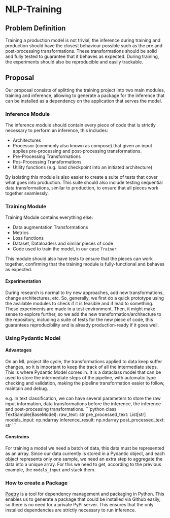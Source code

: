 # NLP-Training
## Problem Definition
Training a production model is not trivial, the inference during training and production should have the closest 
behaviour possible such as the pre and post-processing transformations. These transformations should be solid and fully
tested to guarantee that it behaves as expected. During training, the experiments should also be
reproducible and easily trackable.

## Proposal
Our proposal consists of splitting the training project into two main modules, training and inference, allowing to
generate a package for the inference that can be installed as a dependency on the application that serves the model.

### Inference Module
The inference module should contain every piece of code that is strictly necessary to perform an inference, this includes:
- Architectures
- Processor (commonly also known as compose) that given an input applies pre-processing and post-processing transformations.
- Pre-Processing Transformations
- Pos-Processing Transformations
- Utility functions (e.g. load checkpoint into an initiated architecture)

By isolating this module is also easier to create a suite of tests that cover what goes into production. This suite 
should also include testing sequential data transformations, similar to production, to ensure that all pieces work 
together seamlessly.

### Training Module
Training Module contains everything else:
- Data augmentation Transformations
- Metrics
- Loss functions
- Dataset, Dataloaders and similar pieces of code
- Code used to train the model, in our case `Trainer`.

This module should also have tests to ensure that the pieces can work together, confirming that the training module is 
fully-functional and behaves as expected.

#### Experimentation
During research is normal to try new approaches, add new transformations, change architectures, etc. So, generally, we 
first do a quick prototype using the available modules to check if it is feasible and if lead to something. These 
experiments are made in a test environment. Then, it might make sense to explore further, so we add the new 
transformation/architecture to the repository, including a suite of tests for the new piece of code, this guarantees 
reproducibility and is already production-ready if it goes well.

### Using Pydantic Model
#### Advantages
On an ML project life cycle, the transformations applied to data keep suffer changes, so it is important to keep the 
track of all the intermediate steps. This is where Pydantic Model comes in. It is a dataclass model that can be used 
to store the intermediate steps of the pipeline, with automatic type checking and validation, making the pipeline 
transformation easier to follow, maintain and debug.

e.g. In text classification, we can have several parameters to store the raw input information, data transformations 
before the inference, the inference and post-processing transformations.
´´´python
class TextSample(BaseModel):
    raw_text: str
    pre_processed_text: List[str]
    models_input: np.ndarray
    inference_result: np.ndarray
    post_processed_text: str
´´´

#### Constrains
For training a model we need a batch of data, this data must be represented as an array. Since our data currently is stored
in a Pydantic object, and each object represents only one sample, we need an extra step to aggregate the data into a 
unique array. For this we need to get, according to the previous example, the ``models_input`` and stack them.

### How to create a Package
[Poetry](https://python-poetry.org/) is a tool for dependency management and packaging in Python. 
This enables us to generate a package that could be installed via Github easily, so there is no need for a private PyPi 
server. This ensures that the only installed dependencies are strictly necessary to run inference.
